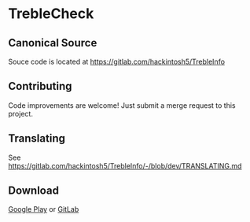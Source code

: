 # TrebleCheck

## Canonical Source

Souce code is located at https://gitlab.com/hackintosh5/TrebleInfo

## Contributing

Code improvements are welcome! Just submit a merge request to this project.

## Translating

See https://gitlab.com/hackintosh5/TrebleInfo/-/blob/dev/TRANSLATING.md

## Download

[Google Play](https://play.google.com/store/apps/details?id=tk.hack5.treblecheck)
or
[GitLab](https://gitlab.com/hackintosh5/TrebleInfo/-/releases)
